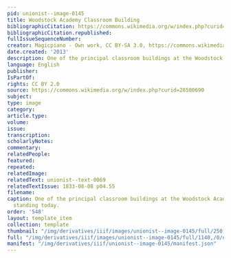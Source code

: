 ```yaml
---
pid: unionist--image-0145
title: Woodstock Academy Classroom Building
bibliographicCitation: https://commons.wikimedia.org/w/index.php?curid=28500690
bibliographicCitation.republished: 
fullIssueSequenceNumber: 
creator: Magicpiano - Own work, CC BY-SA 3.0, https://commons.wikimedia.org/w/index.php?curid=28500690
date.created: '2013'
description: One of the principal classroom buildings at the Woodstock Academy
language: English
publisher: 
IsPartOf: 
rights: CC BY 2.0
source: https://commons.wikimedia.org/w/index.php?curid=28500690
subject: 
type: image
category: 
article.type: 
volume: 
issue: 
transcription: 
scholarlyNotes: 
commentary: 
relatedPeople: 
featured: 
repeated: 
relatedImage: 
relatedText: unionist--text-0069
relatedTextIssue: 1833-08-08 p04.55
filename: 
caption: One of the principal classroom buildings at the Woodstock Academy, still
  standing today.
order: '548'
layout: template_item
collection: template
thumbnail: "/img/derivatives/iiif/images/unionist--image-0145/full/250,/0/default.jpg"
full: "/img/derivatives/iiif/images/unionist--image-0145/full/1140,/0/default.jpg"
manifest: "/img/derivatives/iiif/unionist--image-0145/manifest.json"
---
```

